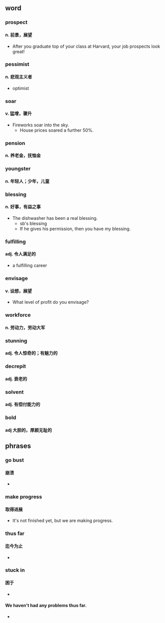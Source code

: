 
## word
### prospect
#### n. 前景，展望
- After you graduate top of your class at Harvard, your job prospects look great!
### pessimist
#### n. 悲观主义者
- optimist
### soar
#### v. 猛增，骤升
- Fireworks soar into the sky.
	* House prices soared a further 50%.
### pension
#### n. 养老金，抚恤金


### youngster
#### n. 年轻人；少年，儿童

### blessing
#### n. 好事，有益之事
- The dishwasher has been a real blessing.
	* sb's blessing
	* If he gives his permission, then you have my blessing.
### fulfilling
#### adj. 令人满足的
- a fulfilling career
### envisage
#### v. 设想，展望
- What level of profit do you envisage?
### workforce
#### n. 劳动力，劳动大军


### stunning
#### adj. 令人惊奇的；有魅力的

### decrepit
#### adj. 衰老的

### solvent
#### adj. 有偿付能力的


### bold
#### adj 大胆的，厚颜无耻的


    
## phrases




### go bust
#### 崩溃
- 





### make progress
#### 取得进展
- It's not finished yet, but we are making progress.



### thus far
#### 迄今为止
- 

### stuck in
#### 困于
- 
#### We haven't had any problems thus far.
- 
    
